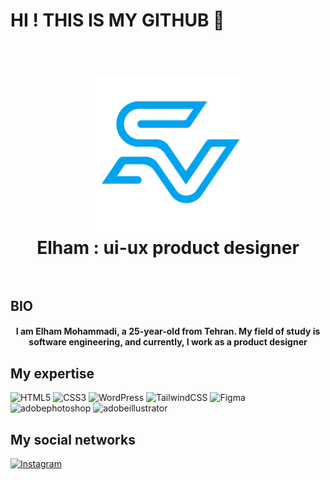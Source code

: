 <h1> HI ! THIS IS MY GITHUB 👋</h1>

<h1 align="center">
  <br>
  <img src="https://github.com/alirezaazarakhsh/alireza/blob/main/sevinlogo2.webp" alt="sevinhost"width="250px">
  <br>
   Elham : ui-ux product designer
  <br>
  <br>
</h1>

## BIO

<h4 align="center">
I am Elham Mohammadi, a 25-year-old from Tehran. My field of study is software engineering, and currently, I work as a product designer</h4>

## My expertise

<p>

<img alt="HTML5" src="https://img.shields.io/badge/html5-%23E34F26.svg?style=for-the-badge&logo=html5&logoColor=white" />
<img alt="CSS3" src="https://img.shields.io/badge/css3-%231572B6.svg?style=for-the-badge&logo=css3&logoColor=white" />
<img alt="WordPress" src="https://img.shields.io/badge/WordPress-purple.svg?style=for-the-badge&logo=WordPress&logoColor=white" />
<img alt="TailwindCSS" src="https://img.shields.io/badge/tailwindcss-aqua.svg?style=for-the-badge&logo=tailwind-css&logoColor=black" />
<img alt="Figma" src="https://img.shields.io/badge/Figma-gray.svg?style=for-the-badge&logo=Figma&logoColor=white" />
<img alt="adobephotoshop" src="https://img.shields.io/badge/adobephotoshop-darkblue.svg?style=for-the-badge&logo=adobephotoshop&logoColor=white" />
<img alt="adobeillustrator" src="https://img.shields.io/badge/adobeillustrator-%23E34F26.svg?style=for-the-badge&logo=adobeillustrator&logoColor=white" />




</p>

## My social networks
<a href="https://instagram.com/eliii__76">
    <img alt="Instagram" src="https://img.shields.io/badge/Instagram-%23E4405F.svg?style=for-the-badge&logo=Instagram&logoColor=white" />
</a>
